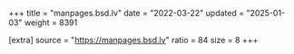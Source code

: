 +++
title = "manpages.bsd.lv"
date = "2022-03-22"
updated = "2025-01-03"
weight = 8391

[extra]
source = "https://manpages.bsd.lv"
ratio = 84
size = 8
+++
